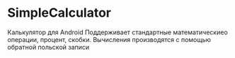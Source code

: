 # SimpleCalculator
Калькулятор для Android
Поддерживает стандартные математическиео операции, процент, скобки. 
Вычисления производятся с помощью обратной польской записи
